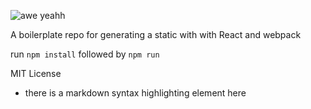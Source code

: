 ![awe
yeahh](https://dl.dropboxusercontent.com/u/567408/%3Ab%3A/tumblr_mang8zbci31rfo5loo3_250.gif)

A boilerplate repo for generating a static with with React and webpack

run ```npm install``` followed by ```npm run```

MIT License

* there is a markdown syntax highlighting element here
